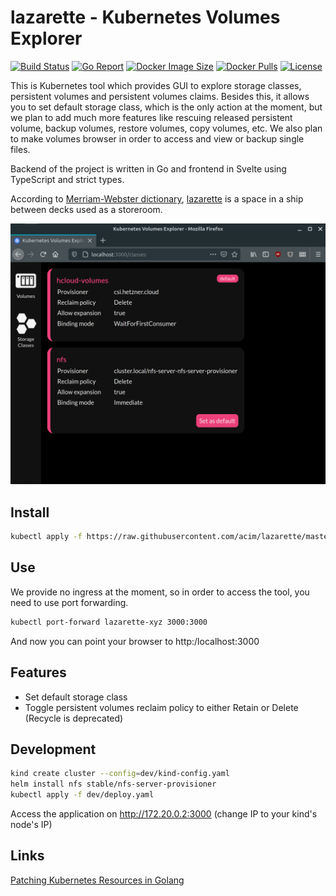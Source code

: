 # lazarette - Kubernetes Volumes Explorer

[![Build Status](https://drone.ablab.io/api/badges/acim/lazarette/status.svg)](https://drone.ablab.io/acim/lazarette)
[![Go Report](https://goreportcard.com/badge/github.com/acim/lazarette)](https://goreportcard.com/report/github.com/acim/lazarette)
[![Docker Image Size](https://img.shields.io/docker/image-size/ablab/lazarette)](https://hub.docker.com/repository/docker/ablab/lazarette)
[![Docker Pulls](https://img.shields.io/docker/pulls/ablab/lazarette)](https://hub.docker.com/repository/docker/ablab/lazarette)
[![License](https://img.shields.io/github/license/acim/lazarette)](LICENSE)

This is Kubernetes tool which provides GUI to explore storage classes, persistent volumes and persistent volumes claims. Besides this, it allows you to set default storage class, which is the only action at the moment, but we plan to add much more features like rescuing released persistent volume, backup volumes, restore volumes, copy volumes, etc. We also plan to make volumes browser in order to access and view or backup single files.

Backend of the project is written in Go and frontend in Svelte using TypeScript and strict types.

According to [Merriam-Webster dictionary](https://www.merriam-webster.com/), [lazarette](https://www.merriam-webster.com/dictionary/lazaretto) is a space in a ship between decks used as a storeroom.

![screenshot](screenshot.png?raw=true)

## Install

```bash
kubectl apply -f https://raw.githubusercontent.com/acim/lazarette/master/deploy.yaml
```

## Use

We provide no ingress at the moment, so in order to access the tool, you need to use port forwarding.

```bash
kubectl port-forward lazarette-xyz 3000:3000
```

And now you can point your browser to http:/localhost:3000

## Features

- Set default storage class
- Toggle persistent volumes reclaim policy to either Retain or Delete (Recycle is deprecated)

## Development

```bash
kind create cluster --config=dev/kind-config.yaml
helm install nfs stable/nfs-server-provisioner
kubectl apply -f dev/deploy.yaml
```

Access the application on http://172.20.0.2:3000 (change IP to your kind's node's IP)

## Links

[Patching Kubernetes Resources in Golang](https://dwmkerr.com/patching-kubernetes-resources-in-golang/)
